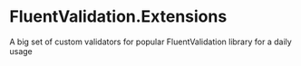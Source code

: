 # FluentValidation.Extensions
A big set of custom validators for popular FluentValidation library for a daily usage
